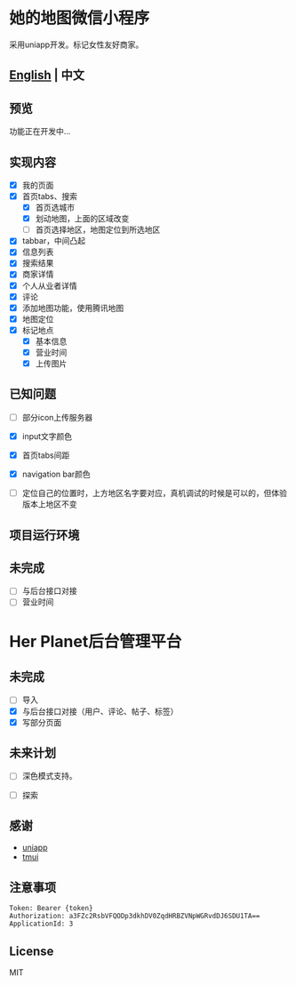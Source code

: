 # 她的地图微信小程序
采用uniapp开发。标记女性友好商家。

## [English](README-EN.md) | 中文

## 预览
功能正在开发中...

## 实现内容

* [x] 我的页面
* [x] 首页tabs、搜索
  * [x] 首页选城市
  * [x] 划动地图，上面的区域改变
  * [ ] 首页选择地区，地图定位到所选地区 
* [x] tabbar，中间凸起
* [x] 信息列表
* [x] 搜索结果
* [x] 商家详情
* [x] 个人从业者详情
* [x] 评论
* [x] 添加地图功能，使用腾讯地图
* [x] 地图定位
* [x] 标记地点
  * [x] 基本信息
  * [x] 营业时间
  * [x] 上传图片

## 已知问题
* [ ] 部分icon上传服务器
* [x] input文字颜色
* [x] 首页tabs间距
* [x] navigation bar颜色
* [ ] 定位自己的位置时，上方地区名字要对应，真机调试的时候是可以的，但体验版本上地区不变


## 项目运行环境

## 未完成
- [ ] 与后台接口对接
- [ ] 营业时间

# Her Planet后台管理平台
## 未完成
- [ ] 导入
- [x] 与后台接口对接（用户、评论、帖子、标签）
- [x] 写部分页面

## 未来计划
* [ ] 深色模式支持。
* [ ] 探索


## 感谢
- [uniapp]()
- [tmui](https://github.com/axbug/tmui-design)


## 注意事项
```
Token: Bearer {token}
Authorization: a3FZc2RsbVFQODp3dkhDV0ZqdHRBZVNpWGRvdDJ6SDU1TA==
ApplicationId: 3
```
## License
MIT
